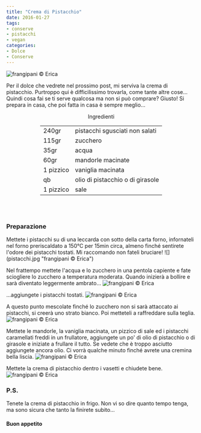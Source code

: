 ```yaml
---
title: "Crema di Pistacchio"
date: 2016-01-27
tags:
- conserve
- pistacchi
- vegan
categories:
- Dolce
- Conserve
---
```

![](header.jpg "frangipani © Erica")

Per il dolce che vedrete nel prossimo post, mi serviva la crema di pistacchio. Purtroppo qui è difficilissimo trovarla, come tante altre cose... Quindi cosa fai se ti serve qualcosa ma non si può comprare? Giusto! Si prepara in casa, che poi fatta in casa è sempre meglio...


<div id="wrapper" style="text-align: center">    
  <div id="yourdiv" style="display: inline-block;">
    <div class="ingredients">
      <div class="ingredients-title">Ingredienti</div>
      <table>
        <tbody>
          </tr>
          <tr>
            <td>240gr</td>
            <td>pistacchi sgusciati non salati</td>
          </tr>
          <tr>
            <td>115gr</td>
            <td>zucchero</td>
          </tr>
          <tr>
            <td>35gr</td>
            <td>acqua</td>
          </tr>
          <tr>
            <td>60gr</td>
            <td>mandorle macinate</td>
          </tr>
          <tr>
            <td>1 pizzico</td>
            <td>vaniglia macinata</td>
          </tr>
          <tr>
            <td>qb</td>
            <td>olio di pistacchio o di girasole</td>
          </tr>
          <tr>
            <td>1 pizzico</td>
            <td>sale</td>
          </tr>
        </tbody>
      </table>
      <br></br>
    </div>
  </div>
</div>


<h3>
  <font color="grey">
    <i class="fa fa-cogs"></i>
  </font> Preparazione
</h3>
Mettete i pistacchi su di una leccarda con sotto della carta forno, infornateli nel forno preriscaldato a 150°C per 15min circa, almeno finché sentirete l'odore dei pistacchi tostati. Mi raccomando non fateli bruciare!
![](pistacchi.jpg "frangipani © Erica")

Nel frattempo mettete l'acqua e lo zucchero in una pentola capiente e fate sciogliere lo zucchero a temperatura moderata. Quando inizierà a bollire e sarà diventato leggermente ambrato...
![](caramello.jpg "frangipani © Erica")

...aggiungete i pistacchi tostati.
![](caramellare.jpg "frangipani © Erica")

A questo punto mescolate finché lo zucchero non si sarà attaccato ai pistacchi, si creerà uno strato bianco. Poi metteteli a raffreddare sulla teglia.
![](caramellati.jpg "frangipani © Erica")

Mettete le mandorle, la vaniglia macinata, un pizzico di sale ed i pistacchi caramellati freddi in un frullatore, aggiungete un po' di olio di pistacchio o di girasole e iniziate a frullare il tutto. Se vedete che è troppo asciutto aggiungete ancora olio. Ci vorrà qualche minuto finché avrete una cremina bella liscia.
![](crema.jpg "frangipani © Erica")

Mettete la crema di pistacchio dentro i vasetti e chiudete bene.
![](risultato.jpg "frangipani © Erica")


<h3>
  <font color="#FFCC00">
    <i class="fa fa-lightbulb-o"></i>
  </font> P.S.
</h3>

Tenete la crema di pistacchio in frigo. Non vi so dire quanto tempo tenga, ma sono sicura che tanto la finirete subito...

<h4>Buon appetito
  <font color="red">
    <i class="fa fa-smile-o"></i>
  </font>
</h4>